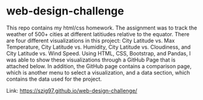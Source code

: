# web-design-challenge
This repo contains my html/css homework. The assignment was to track the weather of 500+ cities at different latitiudes relative to the equator. There are four different visualizations in this project: City Latitude vs. Max Temperature, City Latitude vs. Humidity, City Latitude vs. Cloudiness, and City Latitude vs. Wind Speed. Using HTML, CSS, Bootstrap, and Pandas, I was able to show these visualizations through a GitHub Page that is attached below. In addition, the GitHub page contains a comparison page, which is another menu to select a visualization, and a data section, which contains the data used for the project.

Link: https://szig97.github.io/web-design-challenge/
